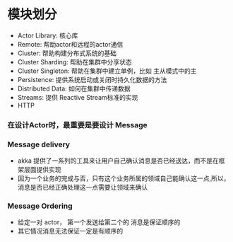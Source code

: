 # 模块划分

- Actor Library: 核心库
- Remote: 帮助actor和远程的actor通信
- Cluster: 帮助构建分布式系统的基础
- Cluster Sharding: 帮助在集群中分享状态
- Cluster Singleton: 帮助在集群中建立单例，比如 主从模式中的主
- Persistence: 提供系统启动或关闭时持久化数据的方法
- Distributed Data: 如何在集群中传递数据
- Streams: 提供 Reactive Stream标准的实现
- HTTP



### 在设计Actor时，最重要是要设计 Message



### Message delivery

- akka 提供了一系列的工具来让用户自己确认消息是否已经送达，而不是在框架层面提供实现
- 因为一个业务的完成与否，只有这个业务所属的领域自己能确认这一点,所以，消息是否已经正确处理这一点需要让领域来确认



### Message Ordering

- 给定一对 actor， 第一个发送给第二个的 消息是保证顺序的
- 其它情况消息无法保证一定是有顺序的